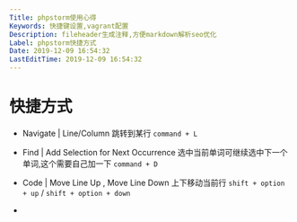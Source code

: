 ```yaml
---
Title: phpstorm使用心得
Keywords: 快捷键设置,vagrant配置
Description: fileheader生成注释,方便markdown解析seo优化
Label: phpstorm快捷方式
Date: 2019-12-09 16:54:32
LastEditTime: 2019-12-09 16:54:32
---
```




# 快捷方式

-   Navigate | Line/Column   跳转到某行 `command + L` 
-   Find | Add Selection for Next Occurrence 选中当前单词可继续选中下一个单词,这个需要自己加一下 `command + D`

-   Code | Move Line Up , Move Line Down 上下移动当前行 `shift + option + up` / `shift + option + down`
-   


